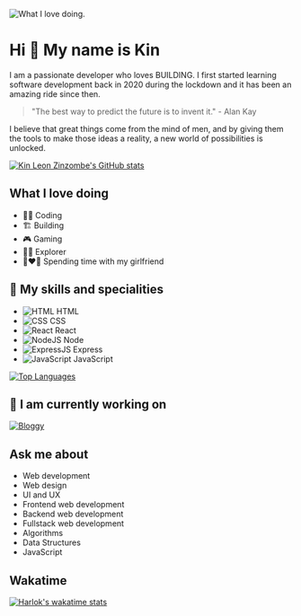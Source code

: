 ![What I love doing.](https://plus.unsplash.com/premium_photo-1678565869434-c81195861939?ixlib=rb-4.0.3&ixid=M3wxMjA3fDB8MHxzZWFyY2h8MXx8Q29kaW5nfGVufDB8fDB8fHww&auto=format&fit=crop&w=500&q=60)
# Hi 👋 My name is Kin
I am a passionate developer who loves BUILDING. I first started learning software development back in 2020 during the lockdown and it has been an amazing ride since then.
> "The best way to predict the future is to invent it." - Alan Kay

I believe that great things come from the mind of men, and by giving them the tools to make those ideas a reality, a new world of possibilities is unlocked.

[![Kin Leon Zinzombe's GitHub stats](https://github-readme-stats.vercel.app/api?username=zinzombe-kin&show_icons=true&theme=radical)](https://github.com/zinzombe-kin)

## What I love doing
* 👨‍💻 Coding
* 🏗️ Building
* 🎮 Gaming
* 🚶‍♂️ Explorer
* 👩‍❤️‍👨 Spending time with my girlfriend

## 🧰 My skills  and specialities
* ![HTML](https://img.shields.io/badge/-HTML-brown.svg)  HTML
* ![CSS](https://img.shields.io/badge/-CSS-blue.svg)  CSS
* ![React](https://img.shields.io/badge/-ReactJS-purple.svg)  React
* ![NodeJS](https://img.shields.io/badge/-NodeJS-brown.svg) Node
* ![ExpressJS](https://img.shields.io/badge/-ExpressJS-blue.svg) Express
* ![JavaScript](https://img.shields.io/badge/-JavaScript-yellow.svg) JavaScript
  
[![Top Languages](https://github-readme-stats.vercel.app/api/top-langs/?username=zinzombe-kin&layout=donut)](https://github.com/zinzombe-kin)

## 🚧 I am currently working on 
[![Bloggy](https://github-readme-stats.vercel.app/api/pin/?username=zinzombe-kin&repo=bloggy)](https://github.com/zinzombe-kin/bloggy)

## Ask me about
* Web development
* Web design
* UI and UX
* Frontend web development
* Backend web development
* Fullstack web development
* Algorithms
* Data Structures
* JavaScript

## Wakatime
[![Harlok's wakatime stats](https://github-readme-stats.vercel.app/api/wakatime?username=zinzombe_kin)](https://wakatime.com/@zinzombe_kin)
